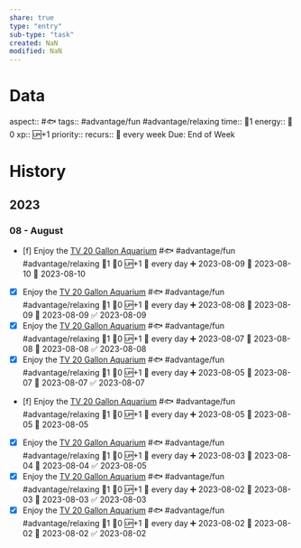 ```yaml
---
share: true
type: "entry"
sub-type: "task"
created: NaN 
modified: NaN
---
```

# Data
aspect:: #🐟
tags:: #advantage/fun #advantage/relaxing
time:: 🍅1
energy:: 🥄0
xp:: 🆙+1
priority:: 
recurs:: 🔁 every week
Due: End of Week
# History
## 2023
### 08 - August
- [f] Enjoy the [TV 20 Gallon Aquarium](TV%2020%20Gallon%20Aquarium.md) #🐟 #advantage/fun #advantage/relaxing 🍅1 🥄0 🆙+1 🔁 every day ➕ 2023-08-09 🛫 2023-08-10 📅 2023-08-10
- [x] Enjoy the [TV 20 Gallon Aquarium](TV%2020%20Gallon%20Aquarium.md) #🐟 #advantage/fun #advantage/relaxing 🍅1 🥄0 🆙+1 🔁 every day ➕ 2023-08-08 🛫 2023-08-09 📅 2023-08-09 ✅ 2023-08-09
- [x] Enjoy the [TV 20 Gallon Aquarium](TV%2020%20Gallon%20Aquarium.md) #🐟 #advantage/fun #advantage/relaxing 🍅1 🥄0 🆙+1 🔁 every day ➕ 2023-08-07 🛫 2023-08-08 📅 2023-08-08 ✅ 2023-08-08
- [x] Enjoy the [TV 20 Gallon Aquarium](TV%2020%20Gallon%20Aquarium.md) #🐟 #advantage/fun #advantage/relaxing 🍅1 🥄0 🆙+1 🔁 every day ➕ 2023-08-05 🛫 2023-08-07 📅 2023-08-07 ✅ 2023-08-07
- [f] Enjoy the [TV 20 Gallon Aquarium](TV%2020%20Gallon%20Aquarium.md) #🐟 #advantage/fun #advantage/relaxing 🍅1 🥄0 🆙+1 🔁 every day ➕ 2023-08-05 🛫 2023-08-05 📅 2023-08-05
- [x] Enjoy the [TV 20 Gallon Aquarium](TV%2020%20Gallon%20Aquarium.md) #🐟 #advantage/fun #advantage/relaxing 🍅1 🥄0 🆙+1 🔁 every day ➕ 2023-08-03 🛫 2023-08-04 📅 2023-08-04 ✅ 2023-08-05
- [x] Enjoy the [TV 20 Gallon Aquarium](TV%2020%20Gallon%20Aquarium.md) #🐟 #advantage/fun #advantage/relaxing 🍅1 🥄0 🆙+1 🔁 every day ➕ 2023-08-02 🛫 2023-08-03 📅 2023-08-03 ✅ 2023-08-03
- [x] Enjoy the [TV 20 Gallon Aquarium](TV%2020%20Gallon%20Aquarium.md) #🐟 #advantage/fun #advantage/relaxing 🍅1 🥄0 🆙+1 🔁 every day ➕ 2023-08-02 🛫 2023-08-02 📅 2023-08-02 ✅ 2023-08-02